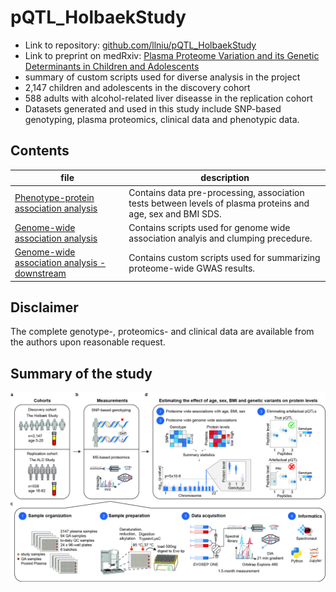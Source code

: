 # pQTL_HolbaekStudy

- Link to repository: [github.com/llniu/pQTL_HolbaekStudy](https://github.com/llniu/pQTL_HolbaekStudy)
- Link to preprint on medRxiv: [Plasma Proteome Variation and its Genetic Determinants in Children and Adolescents](https://www.medrxiv.org/content/10.1101/2023.03.31.23287853v1)
- summary of custom scripts used for diverse analysis in the project
- 2,147 children and adolescents in the discovery cohort
- 588 adults with alcohol-related liver diseasse in the replication cohort
- Datasets generated and used in this study include SNP-based genotyping, plasma proteomics, clinical data and phenotypic data.

## Contents

file                      | description
------------------------- | --------------------------------------
[Phenotype-protein association analysis](Phenotype-protein-association/target.ipynb)    | Contains data pre-processing, association tests between levels of plasma proteins and age, sex and BMI SDS. 
[Genome-wide association analysis](Genotype-protein-association/gwas.txt) | Contains scripts used for genome wide association analyis and clumping precedure.
[Genome-wide association analysis - downstream](Genotype-protein-association/gpa.ipynb)    | Contains custom scripts used for summarizing proteome-wide GWAS results.

## Disclaimer

The complete genotype-, proteomics- and clinical data are available from the authors upon reasonable request.

## Summary of the study
![alt text](Images/Study_overview.jpg)
